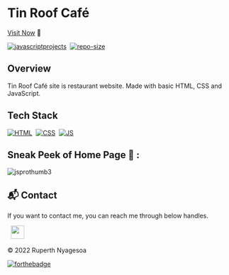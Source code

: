 # Tin Roof Café
[Visit Now](https://ruperthnyagesoa.github.io/TinRoofCafé/) 🚀

[![javascriptprojects](https://img.shields.io/website-up-down-green-red/http/shields.io.svg?color=blue)](https://ruperthnyagesoa.github.io/TinRoofCafé/)&nbsp;
[![repo-size](https://img.shields.io/github/repo-size/ruperthnyagesoa/TinRoofCafé)](https://github.com/ruperthnyagesoa/TinRoofCafé)

## Overview
Tin Roof Café site is restaurant website.
Made with basic HTML, CSS and JavaScript.

## Tech Stack
[![HTML](https://img.shields.io/badge/html5%20-%23E34F26.svg?&style=for-the-badge&logo=html5&logoColor=white)](https://github.com/ruperthnyagesoa/TinRoofCafé/search?l=html)&nbsp;
[![CSS](https://img.shields.io/badge/css3%20-%231572B6.svg?&style=for-the-badge&logo=css3&logoColor=white)](https://github.com/ruperthnyagesoa/TinRoofCafésearch?l=css)&nbsp;
[![JS](https://img.shields.io/badge/javascript%20-%23323330.svg?&style=for-the-badge&logo=javascript&logoColor=%23F7DF1E)](https://github.com/ruperthnyagesoa/TinRoofCafé/search?l=javascript)

## Sneak Peek of Home Page 🙈 :
![jsprothumb3](https://github.com/ruperthnyagesoa/TinRoofCafe/blob/main/Tin%20Roof%20Caf%C3%A9%20screenshot.jpeg)


<h2>📬 Contact</h2>

If you want to contact me, you can reach me through below handles.

&nbsp;&nbsp;<a href="https://www.linkedin.com/in/ruperth-nyagesoa/"><img src="https://www.felberpr.com/wp-content/uploads/linkedin-logo.png" width="30"></img></a>

© 2022 Ruperth Nyagesoa


[![forthebadge](https://forthebadge.com/images/badges/built-with-love.svg)](https://forthebadge.com)

